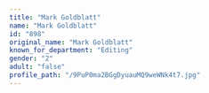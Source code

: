 ```yaml
---
title: "Mark Goldblatt"
name: "Mark Goldblatt"
id: "898"
original_name: "Mark Goldblatt"
known_for_department: "Editing"
gender: "2"
adult: "false"
profile_path: "/9PuP0ma2BGgDyuauMQ9weWNk4t7.jpg"
---
```

